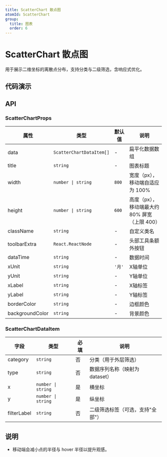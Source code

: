 ```yaml
---
title: ScatterChart 散点图
atomId: ScatterChart
group:
  title: 图表
  order: 6
---
```


# ScatterChart 散点图

用于展示二维坐标的离散点分布，支持分类与二级筛选，含响应式优化。

## 代码演示

<code src="../demos/charts/scatter.tsx" background="var(--main-bg-color)" iframe=540></code>

## API

### ScatterChartProps

| 属性            | 类型                     | 默认值 | 说明                                          |
| --------------- | ------------------------ | ------ | --------------------------------------------- |
| data            | `ScatterChartDataItem[]` | -      | 扁平化数据数组                                |
| title           | `string`                 | -      | 图表标题                                      |
| width           | `number \| string`       | `800`  | 宽度（px），移动端自适应为 100%               |
| height          | `number \| string`       | `600`  | 高度（px），移动端最大约 80% 屏宽（上限 400） |
| className       | `string`                 | -      | 自定义类名                                    |
| toolbarExtra    | `React.ReactNode`        | -      | 头部工具条额外按钮                            |
| dataTime        | `string`                 | -      | 数据时间                                      |
| xUnit           | `string`                 | `'月'` | X轴单位                                       |
| yUnit           | `string`                 | -      | Y轴单位                                       |
| xLabel          | `string`                 | -      | X轴标签                                       |
| yLabel          | `string`                 | -      | Y轴标签                                       |
| borderColor     | `string`                 | -      | 边框颜色                                      |
| backgroundColor | `string`                 | -      | 背景颜色                                      |

### ScatterChartDataItem

| 字段        | 类型              | 必填 | 说明                             |
| ----------- | ----------------- | ---- | -------------------------------- |
| category    | `string`          | 否   | 分类（用于外层筛选）             |
| type        | `string`          | 否   | 数据序列名称（映射为 dataset）   |
| x           | `number \| string` | 是   | 横坐标                           |
| y           | `number \| string` | 是   | 纵坐标                           |
| filterLabel | `string`          | 否   | 二级筛选标签（可选，支持"全部"） |

## 说明

- 移动端会减小点的半径与 hover 半径以提升观感。
